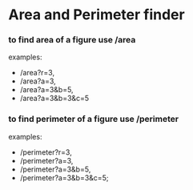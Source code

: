 # Area and Perimeter finder

### to find area of a figure use /area 
examples: 
* /area?r=3,
* /area?a=3, 
* /area?a=3&b=5,
* /area?a=3&b=3&c=5 

### to find perimeter of a figure use /perimeter 
examples:
* /perimeter?r=3,
* /perimeter?a=3,
* /perimeter?a=3&b=5,
* /perimeter?a=3&b=3&c=5;
